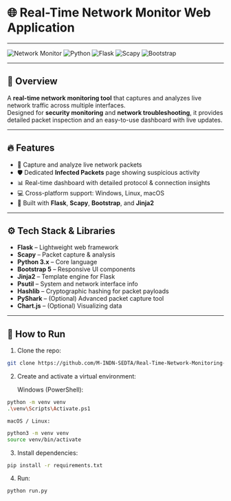 # 🌐 Real-Time Network Monitor Web Application

---

![Network Monitor](https://img.shields.io/badge/status-active-success) ![Python](https://img.shields.io/badge/python-3.8+-blue) ![Flask](https://img.shields.io/badge/flask-1.1.2-lightgrey) ![Scapy](https://img.shields.io/badge/scapy-2.4.4-green) ![Bootstrap](https://img.shields.io/badge/bootstrap-5.0-purple)

---

## 🚀 Overview

A **real-time network monitoring tool** that captures and analyzes live network traffic across multiple interfaces.  
Designed for **security monitoring** and **network troubleshooting**, it provides detailed packet inspection and an easy-to-use dashboard with live updates.

---

## 🔥 Features

- 🎯 Capture and analyze live network packets  
- 🛡️ Dedicated **Infected Packets** page showing suspicious activity  
- 📊 Real-time dashboard with detailed protocol & connection insights  
- 💻 Cross-platform support: Windows, Linux, macOS  
- 🧰 Built with **Flask**, **Scapy**, **Bootstrap**, and **Jinja2**

---

## ⚙️ Tech Stack & Libraries

- **Flask** – Lightweight web framework  
- **Scapy** – Packet capture & analysis  
- **Python 3.x** – Core language  
- **Bootstrap 5** – Responsive UI components  
- **Jinja2** – Template engine for Flask  
- **Psutil** – System and network interface info  
- **Hashlib** – Cryptographic hashing for packet payloads  
- **PyShark** – (Optional) Advanced packet capture tool  
- **Chart.js** – (Optional) Visualizing data

---

## 🎯 How to Run

1. Clone the repo:
``` bash
git clone https://github.com/M-INDN-SEDTA/Real-Time-Network-Monitoring-Web-Application.git
```

2. Create and activate a virtual environment:

    Windows (PowerShell):
``` bash
python -m venv venv
.\venv\Scripts\Activate.ps1
```
    macOS / Linux:
``` bash
python3 -m venv venv
source venv/bin/activate
```

3. Install dependencies:
``` bash
pip install -r requirements.txt
```

4. Run:
``` bash
python run.py
```



